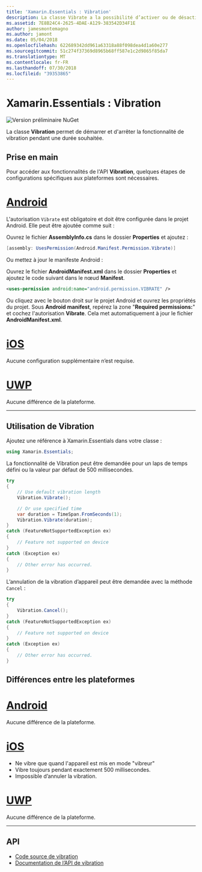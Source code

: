 ```yaml
---
title: 'Xamarin.Essentials : Vibration'
description: La classe Vibrate a la possibilité d’activer ou de désactiver le retour haptique, la vibration, de l'appareil pour un temps souhaitée.
ms.assetid: 7E8B24C4-2625-4DAE-A129-383542D34F1E
author: jamesmontemagno
ms.author: jamont
ms.date: 05/04/2018
ms.openlocfilehash: 622689342dd961a63318a88f098dea4d1a60e277
ms.sourcegitcommit: 51c274f37369d8965b68ff587e1c2d9865f85da7
ms.translationtype: MT
ms.contentlocale: fr-FR
ms.lasthandoff: 07/30/2018
ms.locfileid: "39353865"
---
```

# <a name="xamarinessentials-vibration"></a>Xamarin.Essentials : Vibration

![Version préliminaire NuGet](~/media/shared/pre-release.png)

La classe **Vibration** permet de démarrer et d'arrêter la fonctionnalité de vibration pendant une durée souhaitée.

## <a name="getting-started"></a>Prise en main

Pour accéder aux fonctionnalités de l'API **Vibration**, quelques étapes de configurations spécifiques aux plateformes sont nécessaires.

# <a name="androidtabandroid"></a>[Android](#tab/android)

L'autorisation `Vibrate` est obligatoire et doit être configurée dans le projet Android. Elle peut être ajoutée comme suit :

Ouvrez le fichier **AssemblyInfo.cs** dans le dossier **Properties** et ajoutez :

```csharp
[assembly: UsesPermission(Android.Manifest.Permission.Vibrate)]
```

Ou mettez à jour le manifeste Android :

Ouvrez le fichier **AndroidManifest.xml** dans le dossier **Properties** et ajoutez le code suivant dans le nœud **Manifest**.

```xml
<uses-permission android:name="android.permission.VIBRATE" />
```

Ou cliquez avec le bouton droit sur le projet Android et ouvrez les propriétés du projet. Sous **Android manifest**, repérez la zone "**Required permissions:**" et cochez l'autorisation **Vibrate**. Cela met automatiquement à jour le fichier **AndroidManifest.xml**.

# <a name="iostabios"></a>[iOS](#tab/ios)

Aucune configuration supplémentaire n’est requise.

# <a name="uwptabuwp"></a>[UWP](#tab/uwp)

Aucune différence de la plateforme.

-----

## <a name="using-vibration"></a>Utilisation de **Vibration**

Ajoutez une référence à Xamarin.Essentials dans votre classe :

```csharp
using Xamarin.Essentials;
```

La fonctionnalité de Vibration peut être demandée pour un laps de temps défini ou la valeur par défaut de 500 millisecondes.

```csharp
try
{
    // Use default vibration length
    Vibration.Vibrate();

    // Or use specified time
    var duration = TimeSpan.FromSeconds(1);
    Vibration.Vibrate(duration);
}
catch (FeatureNotSupportedException ex)
{
    // Feature not supported on device
}
catch (Exception ex)
{
    // Other error has occurred.
}
```

L’annulation de la vibration d’appareil peut être demandée avec la méthode `Cancel` :

```csharp
try
{
    Vibration.Cancel();
}
catch (FeatureNotSupportedException ex)
{
    // Feature not supported on device
}
catch (Exception ex)
{
    // Other error has occurred.
}
```

## <a name="platform-differences"></a>Différences entre les plateformes

# <a name="androidtabandroid"></a>[Android](#tab/android)

Aucune différence de la plateforme.

# <a name="iostabios"></a>[iOS](#tab/ios)

* Ne vibre que quand l'appareil est mis en mode "vibreur"
* Vibre toujours pendant exactement 500 millisecondes.
* Impossible d’annuler la vibration.

# <a name="uwptabuwp"></a>[UWP](#tab/uwp)

Aucune différence de la plateforme.

-----

## <a name="api"></a>API

- [Code source de vibration](https://github.com/xamarin/Essentials/tree/master/Xamarin.Essentials/Vibration)
- [Documentation de l’API de vibration](xref:Xamarin.Essentials.Vibration)
